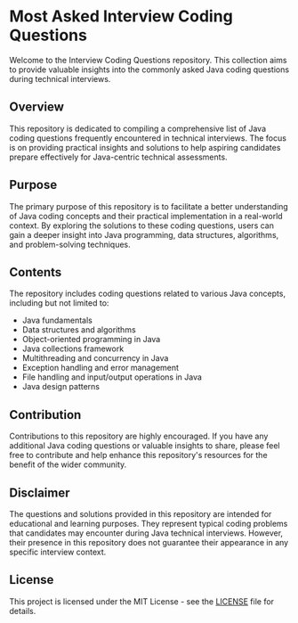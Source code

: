 # Most Asked Interview Coding Questions

Welcome to the Interview Coding Questions repository. This collection aims to provide valuable insights into the commonly asked Java coding questions during technical interviews.

## Overview

This repository is dedicated to compiling a comprehensive list of Java coding questions frequently encountered in technical interviews. The focus is on providing practical insights and solutions to help aspiring candidates prepare effectively for Java-centric technical assessments.

## Purpose

The primary purpose of this repository is to facilitate a better understanding of Java coding concepts and their practical implementation in a real-world context. By exploring the solutions to these coding questions, users can gain a deeper insight into Java programming, data structures, algorithms, and problem-solving techniques.

## Contents

The repository includes coding questions related to various Java concepts, including but not limited to:

- Java fundamentals
- Data structures and algorithms
- Object-oriented programming in Java
- Java collections framework
- Multithreading and concurrency in Java
- Exception handling and error management
- File handling and input/output operations in Java
- Java design patterns

## Contribution

Contributions to this repository are highly encouraged. If you have any additional Java coding questions or valuable insights to share, please feel free to contribute and help enhance this repository's resources for the benefit of the wider community.

## Disclaimer

The questions and solutions provided in this repository are intended for educational and learning purposes. They represent typical coding problems that candidates may encounter during Java technical interviews. However, their presence in this repository does not guarantee their appearance in any specific interview context.

## License

This project is licensed under the MIT License - see the [LICENSE](LICENSE) file for details.

